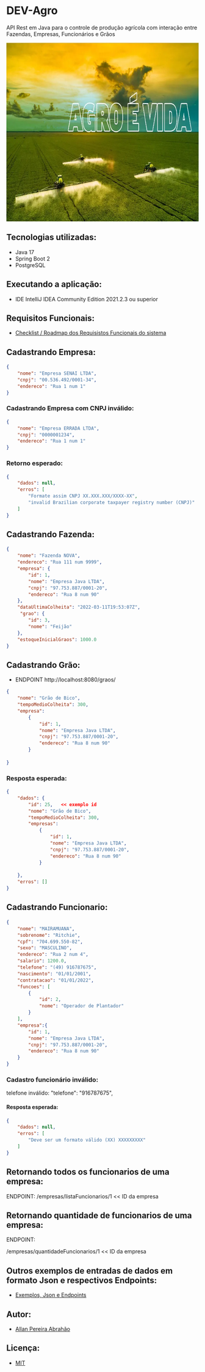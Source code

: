 # DEV-Agro
API Rest em Java para o controle de produção agrícola com interação entre Fazendas, Empresas, Funcionários e Grãos

<p align="center">
        <a href="https://www.linkedin.com/in/allan-pereira-abrahao/">
            <img align="center" width="933" height="468"  src="/img-readme/agroaevidaimg.png" />
        </a>
</p>

## Tecnologias utilizadas:

- Java 17
- Spring Boot 2
- PostgreSQL

## Executando a aplicação:

- IDE IntelliJ IDEA Community Edition 2021.2.3 ou superior

## Requisitos Funcionais:
- [Checklist / Roadmap dos Requisistos Funcionais do sistema](https://github.com/all-an/projeto-DevAgro/blob/main/RequisitosFuncionais.md)

## Cadastrando Empresa:
```json
{
    "nome": "Empresa SENAI LTDA",
    "cnpj": "00.536.492/0001-34",
    "endereco": "Rua 1 num 1"
}
```
### Cadastrando Empresa com CNPJ inválido:

```json
{
    "nome": "Empresa ERRADA LTDA",
    "cnpj": "0000001234",
    "endereco": "Rua 1 num 1"
}

```
### Retorno esperado:

```json
{
    "dados": null,
    "erros": [
        "Formate assim CNPJ XX.XXX.XXX/XXXX-XX",
        "invalid Brazilian corporate taxpayer registry number (CNPJ)"
    ]
}
```
## Cadastrando Fazenda:

```json
{
    "nome": "Fazenda NOVA",
    "endereco": "Rua 111 num 9999",
    "empresa": {
        "id": 1,
        "nome": "Empresa Java LTDA",
        "cnpj": "97.753.887/0001-20",
        "endereco": "Rua 8 num 90"
    },
    "dataUltimaColheita": "2022-03-11T19:53:07Z",
     "grao": {
        "id": 3,
        "nome": "Feijão"
    },
    "estoqueInicialGraos": 1000.0
}
```
## Cadastrando Grão:

- ENDPOINT http://localhost:8080/graos/

```json
{
    "nome": "Grão de Bico",
    "tempoMedioColheita": 300,
    "empresa": 
        {
            "id": 1,
            "nome": "Empresa Java LTDA",
            "cnpj": "97.753.887/0001-20",
            "endereco": "Rua 8 num 90"
        }
    
}
```

### Resposta esperada:

```json 
{
    "dados": {
        "id": 25,   << exemplo id
        "nome": "Grão de Bico",
        "tempoMedioColheita": 300,
        "empresas": 
            {
                "id": 1,
                "nome": "Empresa Java LTDA",
                "cnpj": "97.753.887/0001-20",
                "endereco": "Rua 8 num 90"
            }
        
    },
    "erros": []
}
```

## Cadastrando Funcionario:

```json
{
    "nome": "MAIRAMUANA",
    "sobrenome": "Ritchie",
    "cpf": "704.699.550-82",
    "sexo": "MASCULINO",
    "endereco": "Rua 2 num 4",
    "salario": 1200.0,
    "telefone": "(49) 916787675",
    "nascimento": "01/01/2001",
    "contratacao": "01/01/2022",
    "funcoes": [
        {
            "id": 2,
            "nome": "Operador de Plantador"
        }
    ],
    "empresa":{
        "id": 1,
        "nome": "Empresa Java LTDA",
        "cnpj": "97.753.887/0001-20",
        "endereco": "Rua 8 num 90"
    }
}
```

### Cadastro funcionário inválido:

telefone inválido:    "telefone": "916787675",

#### Resposta esperada:

```json
{
    "dados": null,
    "erros": [
        "Deve ser um formato válido (XX) XXXXXXXXX"
    ]
}
```

## Retornando todos os funcionarios de uma empresa:

ENDPOINT:
/empresas/listaFuncionarios/1  << ID da empresa

## Retornando quantidade de funcionarios de uma empresa:

ENDPOINT:
  
/empresas/quantidadeFuncionarios/1 << ID da empresa

## Outros exemplos de entradas de dados em formato Json e respectivos Endpoints:

- [Exemplos, Json e Endpoints](https://github.com/all-an/projeto-DevAgro/blob/main/ExemplosJsonEntradas.md)

## Autor:
- [Allan Pereira Abrahão](https://www.linkedin.com/in/allan-pereira-abrahao/)

## Licença:
- [MIT](https://github.com/all-an/DEV-Agro/blob/main/LICENSE)




